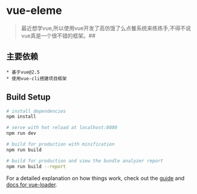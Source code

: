 # vue-eleme

> 最近想学vue,所以使用vue开发了高仿饿了么点餐系统来练练手,不得不说vue真是一个很不错的框架。##

## 主要依赖
    * 基于vue@2.5   
    * 使用vue-cli搭建项目框架
## Build Setup

``` bash
# install dependencies
npm install

# serve with hot reload at localhost:8080
npm run dev

# build for production with minification
npm run build

# build for production and view the bundle analyzer report
npm run build --report
```

For a detailed explanation on how things work, check out the [guide](http://vuejs-templates.github.io/webpack/) and [docs for vue-loader](http://vuejs.github.io/vue-loader).
